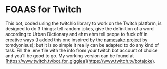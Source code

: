 # FOAAS for Twitch
This bot, coded using the twitchio library to work on the Twitch platform, is designed to do 3 things: tell random jokes, give the definition of a word according to Urban Dictionary and ehm ehm tell peope to fuck off in creative ways (I added this one inspired by the [namesake project](https://github.com/tomdionysus/foaas) by tomdyonisus); but it is so simple it really can be adapted to do any kind of task. Fill the .env file with the info from your twitch bot account of choice and you'll be good to go. My working version can be found at [https://www.twitch.tv/bot_for_giggles](https://www.twitch.tv/botajoke).
